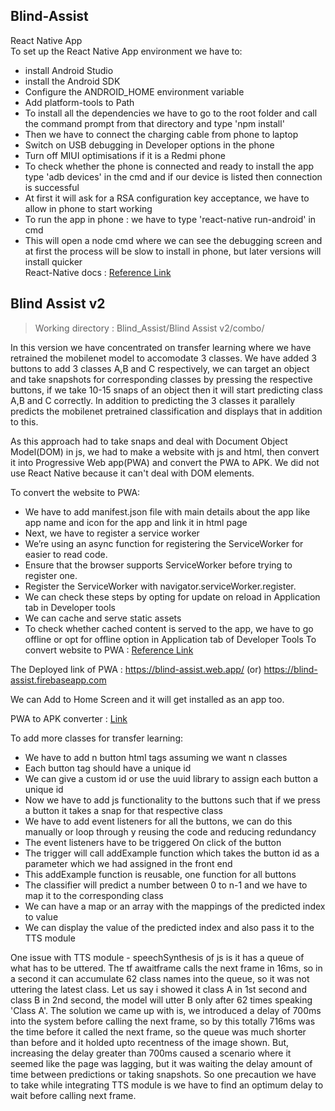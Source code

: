 ## Blind-Assist
React Native App  
To set up the React Native App environment we have to:
* install Android Studio
* install the Android SDK
* Configure the ANDROID_HOME environment variable
* Add platform-tools to Path
* To install all the dependencies we have to go to the root folder and call the command prompt from that directory and type 'npm install'  
* Then we have to connect the charging cable from phone to laptop
* Switch on USB debugging in Developer options in the phone
* Turn off MIUI optimisations if it is a Redmi phone
* To check whether the phone is connected and ready to install the app type 'adb devices' in the cmd and if our device is listed then connection is successful
* At first it will ask for a RSA configuration key acceptance, we have to allow in phone to start working
* To run the app in phone : we have to type 'react-native run-android' in cmd 
* This will open a node cmd where we can see the debugging screen and at first the process will be slow to install in phone, but later versions will install quicker  
 React-Native docs : [Reference Link](https://reactnative.dev/docs/environment-setup)
 
 
 ## Blind Assist v2 
 > Working directory :  Blind_Assist/Blind Assist v2/combo/
 
 In this version we have concentrated on transfer learning where we have retrained the mobilenet model to accomodate 3 classes. We have added 3 buttons to add 3 classes A,B and C respectively, we can target an object and take snapshots for corresponding classes by pressing the respective buttons, if we take 10-15 snaps of an object then it will start predicting class A,B and C correctly. In addition to predicting the 3 classes it parallely predicts the mobilenet pretrained classification and displays that in addition to this.  
   
 As this approach had to take snaps and deal with Document Object Model(DOM) in js, we had to make a website with js and html, then convert it into Progressive Web app(PWA) and convert the PWA to APK. We did not use React Native because it can't deal with DOM elements.
 
 To convert the website to PWA:
 * We have to add manifest.json file with main details about the app like app name and icon for the app and link it in html page
 * Next, we have to register a service worker
 * We’re using an async function for registering the ServiceWorker for easier to read code.
 * Ensure that the browser supports ServiceWorker before trying to register one.
 * Register the ServiceWorker with navigator.serviceWorker.register.
 * We can check these steps by opting for update on reload in Application tab in Developer tools
 * We can cache and serve static assets
 * To check whether cached content is served to the app, we have to go offline or opt for offline option in Application tab of Developer Tools
 To convert website to PWA : [Reference Link](https://vaadin.com/learn/tutorials/learn-pwa/turn-website-into-a-pwa) 
 
 The Deployed link of PWA : https://blind-assist.web.app/ (or) https://blind-assist.firebaseapp.com
 
 
 We can Add to Home Screen and it will get installed as an app too.  
 
 PWA to APK converter : [Link](https://appmaker.xyz/pwa-to-apk/)  
 
 To add more classes for transfer learning:
 * We have to add n button html tags assuming we want n classes
 * Each button tag should have a unique id
 * We can give a custom id or use the uuid library to assign each button a unique id
 * Now we have to add js functionality to the buttons such that if we press a button it takes a snap for that respective class
 * We have to add event listeners for all the buttons, we can do this manually or loop through y reusing the code and reducing redundancy
 * The event listeners have to be triggered On click of the button
 * The trigger will call addExample function which takes the button id as a parameter which we had assigned in the front end
 * This addExample function is reusable, one function for all buttons
 * The classifier will predict a number between 0 to n-1 and we have to map it to the corresponding class
 * We can have a map or an array with the mappings of the predicted index to value
 * We can display the value of the predicted index and also pass it to the TTS module
 
 One issue with TTS module - speechSynthesis of js is it has a queue of what has to be uttered. The tf awaitframe calls the next frame in 16ms, so in a second it can accumulate 62 class names into the queue, so it was not uttering the latest class. Let us say i showed it class A in 1st second and class B in 2nd second, the model will utter B only after 62 times speaking 'Class A'.  The solution we came up with is, we introduced a delay of 700ms into the system before calling the next frame, so by this totally 716ms was the time before it called the next frame, so the queue was much shorter than before and it holded upto recentness of the image shown. But, increasing the delay greater than 700ms caused a scenario where it seemed like the page was lagging, but it was waiting the delay amount of time between predictions or taking snapshots. So one precaution we have to take while integrating TTS module is we have to find an optimum delay to wait before calling next frame. 
 
 



